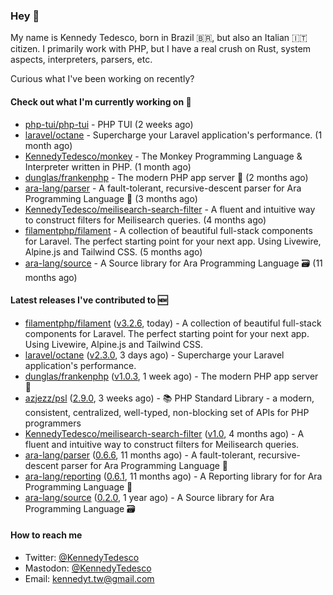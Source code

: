 ### Hey 👋

My name is Kennedy Tedesco, born in Brazil 🇧🇷, but also an Italian 🇮🇹 citizen. I primarily work with PHP, but I have a real crush on Rust, system aspects, interpreters, parsers, etc.

Curious what I've been working on recently?

#### Check out what I'm currently working on 🚀


- [php-tui/php-tui](https://github.com/php-tui/php-tui) - PHP TUI (2 weeks ago)
- [laravel/octane](https://github.com/laravel/octane) - Supercharge your Laravel application&#39;s performance. (1 month ago)
- [KennedyTedesco/monkey](https://github.com/KennedyTedesco/monkey) - The Monkey Programming Language &amp; Interpreter written in PHP. (1 month ago)
- [dunglas/frankenphp](https://github.com/dunglas/frankenphp) - The modern PHP app server 🧟 (2 months ago)
- [ara-lang/parser](https://github.com/ara-lang/parser) - A fault-tolerant, recursive-descent parser for Ara Programming Language 🌲 (3 months ago)
- [KennedyTedesco/meilisearch-search-filter](https://github.com/KennedyTedesco/meilisearch-search-filter) - A fluent and intuitive way to construct filters for Meilisearch queries. (4 months ago)
- [filamentphp/filament](https://github.com/filamentphp/filament) - A collection of beautiful full-stack components for Laravel. The perfect starting point for your next app. Using Livewire, Alpine.js and Tailwind CSS. (5 months ago)
- [ara-lang/source](https://github.com/ara-lang/source) - A Source library for Ara Programming Language 🗃 (11 months ago)

#### Latest releases I've contributed to 🆕


- [filamentphp/filament](https://github.com/filamentphp/filament) ([v3.2.6](https://github.com/filamentphp/filament/releases/tag/v3.2.6), today) - A collection of beautiful full-stack components for Laravel. The perfect starting point for your next app. Using Livewire, Alpine.js and Tailwind CSS.
- [laravel/octane](https://github.com/laravel/octane) ([v2.3.0](https://github.com/laravel/octane/releases/tag/v2.3.0), 3 days ago) - Supercharge your Laravel application&#39;s performance.
- [dunglas/frankenphp](https://github.com/dunglas/frankenphp) ([v1.0.3](https://github.com/dunglas/frankenphp/releases/tag/v1.0.3), 1 week ago) - The modern PHP app server 🧟
- [azjezz/psl](https://github.com/azjezz/psl) ([2.9.0](https://github.com/azjezz/psl/releases/tag/2.9.0), 3 weeks ago) - 📚 PHP Standard Library - a modern, consistent, centralized, well-typed, non-blocking set of APIs for PHP programmers
- [KennedyTedesco/meilisearch-search-filter](https://github.com/KennedyTedesco/meilisearch-search-filter) ([v1.0](https://github.com/KennedyTedesco/meilisearch-search-filter/releases/tag/v1.0), 4 months ago) - A fluent and intuitive way to construct filters for Meilisearch queries.
- [ara-lang/parser](https://github.com/ara-lang/parser) ([0.6.6](https://github.com/ara-lang/parser/releases/tag/0.6.6), 11 months ago) - A fault-tolerant, recursive-descent parser for Ara Programming Language 🌲
- [ara-lang/reporting](https://github.com/ara-lang/reporting) ([0.6.1](https://github.com/ara-lang/reporting/releases/tag/0.6.1), 11 months ago) - A Reporting library for for Ara Programming Language 📃
- [ara-lang/source](https://github.com/ara-lang/source) ([0.2.0](https://github.com/ara-lang/source/releases/tag/0.2.0), 1 year ago) - A Source library for Ara Programming Language 🗃

#### How to reach me

- Twitter: [@KennedyTedesco](https://twitter.com/KennedyTedesco)
- Mastodon: [@KennedyTedesco](https://fosstodon.org/@KennedyTedesco)
- Email: [kennedyt.tw@gmail.com](mailto://kennedyt.tw@gmail.com)
